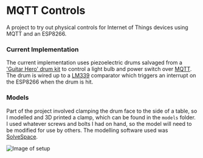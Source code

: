 # MQTT Controls

A project to try out physical controls for Internet of Things devices using MQTT and an ESP8266.

### Current Implementation

The current implementation uses piezoelectric drums salvaged from a ['Guitar Hero' drum kit](https://en.wikipedia.org/wiki/Guitar_Hero_World_Tour#Drums) to control a light bulb and power switch over [MQTT](https://en.wikipedia.org/wiki/MQTT). The drum is wired up to a [LM339](http://www.ti.com/product/LM339) comparator which triggers an interrupt on the ESP8266 when the drum is hit.

### Models

Part of the project involved clamping the drum face to the side of a table, so I modelled and 3D printed a clamp, which can be found in the `models` folder. I used whatever screws and bolts I had on hand, so the model will need to be modified for use by others. The modelling software used was [SolveSpace](https://github.com/solvespace/solvespace).


![Image of setup](./images/setup.jpg)
